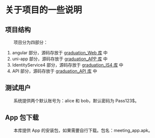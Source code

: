 # 关于项目的一些说明

## 项目结构

&emsp;&emsp;项目分为四部分：

1. angular 部分，源码存放于 [graduation_Web 库](https://github.com/netLearner7/graduation_Web 'graduation_Web库') 中
2. uni-app 部分，源码存放于 [graduation_APP 库](https://github.com/netLearner7/graduation_APP 'graduation_APP库') 中
3. IdentityService4 部分，源码存放于 [graduation_IS4 库](https://github.com/netLearner7/graduation_IS4 'graduation_IS4库') 中
4. API 部分，源码存放于 [graduation_API 库](https://github.com/netLearner7/graduation_API 'graduation_API库') 中

## 测试用户

&emsp;&emsp;系统提供两个默认账号为：alice 和 bob，默认密码为 Pass123\$。

## App 包下载

&emsp;&emsp;本库提供 App 的安装包，如果需要自行下载。包名：meeting_app.apk。
